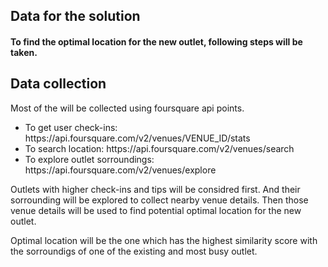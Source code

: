 <h2> Data for the solution </h2>

<h4>To find the optimal location for the new outlet, following steps will be taken.</h4>

<h2>Data collection</h2>

Most of the will be collected using foursquare api points. 
<ul>
 <li>To get user check-ins: https://api.foursquare.com/v2/venues/VENUE_ID/stats</li>
 <li>To search location: https://api.foursquare.com/v2/venues/search</li>
 <li>To explore outlet sorroundings: https://api.foursquare.com/v2/venues/explore</li>
</ul>

Outlets with higher check-ins and tips will be considred first. And their sorrounding will be explored to collect nearby venue details.
Then those venue details will be used to find potential optimal location for the new outlet.

Optimal location will be the one which has the highest similarity score with the sorroundigs of one of the existing and most busy outlet. 
